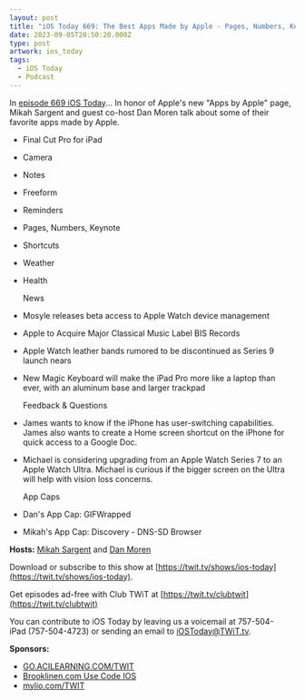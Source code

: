 ```yaml
---
layout: post
title: "iOS Today 669: The Best Apps Made by Apple - Pages, Numbers, Keynote, Freeform, Reminders, and More"
date: 2023-09-05T20:50:20.000Z
type: post
artwork: ios_today
tags:
  - iOS Today
  - Podcast
---
```

In [episode 669 iOS Today](https://twit.tv/shows/ios-today/episodes/669)...
In honor of Apple's new "Apps by Apple" page, Mikah Sargent and guest co-host Dan Moren talk about some of their favorite apps made by Apple.

*   Final Cut Pro for iPad
*   Camera
*   Notes
*   Freeform
*   Reminders
*   Pages, Numbers, Keynote
*   Shortcuts
*   Weather
*   Health  
      
    News
*   Mosyle releases beta access to Apple Watch device management
*   Apple to Acquire Major Classical Music Label BIS Records
*   Apple Watch leather bands rumored to be discontinued as Series 9 launch nears
*   New Magic Keyboard will make the iPad Pro more like a laptop than ever, with an aluminum base and larger trackpad  
      
    Feedback & Questions
*   James wants to know if the iPhone has user-switching capabilities. James also wants to create a Home screen shortcut on the iPhone for quick access to a Google Doc.
*   Michael is considering upgrading from an Apple Watch Series 7 to an Apple Watch Ultra. Michael is curious if the bigger screen on the Ultra will help with vision loss concerns.  
      
    App Caps
*   Dan's App Cap: GIFWrapped
*   Mikah's App Cap: Discovery - DNS-SD Browser

**Hosts:** [Mikah Sargent](https://twit.tv/people/mikah-sargent) and [Dan Moren](https://dmoren.com/)

Download or subscribe to this show at [https://twit.tv/shows/ios-today](https://twit.tv/shows/ios-today).

Get episodes ad-free with Club TWiT at [https://twit.tv/clubtwit](https://twit.tv/clubtwit)

You can contribute to iOS Today by leaving us a voicemail at 757-504-iPad (757-504-4723) or sending an email to [iOSToday@TWiT.tv](mailto:iOSToday@TWiT.tv).

**Sponsors:**

*   [GO.ACILEARNING.COM/TWIT](HTTP://GO.ACILEARNING.COM/TWIT)
*   [Brooklinen.com Use Code IOS](http://brooklinen.com)
*   [mylio.com/TWIT](http://mylio.com/TWIT)